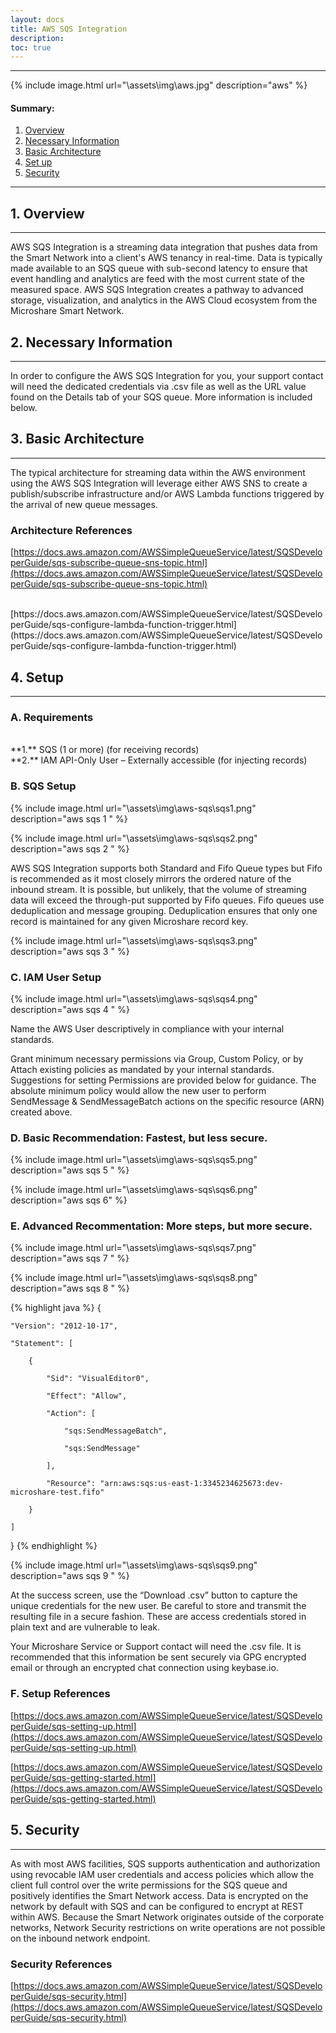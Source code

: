```yaml
---
layout: docs
title: AWS SQS Integration
description: 
toc: true
---
```


---------------------------------------
{% include image.html url="\assets\img\aws.jpg"  description="aws" %}

#### Summary:
1. [Overview](./#1-overview)
2. [Necessary Information](./#2-necessary-information)
3. [Basic Architecture](./#3-basic-architecture)
4. [Set up](./#4-set-up)
5. [Security](./#5-security)

---------------------------------------


## 1. Overview
---------------------------------------

AWS SQS Integration is a streaming data integration that pushes data from the Smart Network into a client's AWS tenancy in real-time. Data is typically made available to an SQS queue with sub-second latency to ensure that event handling and analytics are feed with the most current state of the measured space. AWS SQS Integration creates a pathway to advanced storage, visualization, and analytics in the AWS Cloud ecosystem from the Microshare Smart Network. 

## 2. Necessary Information 
---------------------------------------

In order to configure the AWS SQS Integration for you, your support contact will need the dedicated credentials via .csv file as well as the URL value found on the Details tab of your SQS queue. More information is included below. 

## 3. Basic Architecture
---------------------------------------

The typical architecture for streaming data within the AWS environment using the AWS SQS Integration will leverage either AWS SNS to create a publish/subscribe infrastructure and/or AWS Lambda functions triggered by the arrival of new queue messages.  

### Architecture References

[https://docs.aws.amazon.com/AWSSimpleQueueService/latest/SQSDeveloperGuide/sqs-subscribe-queue-sns-topic.html](https://docs.aws.amazon.com/AWSSimpleQueueService/latest/SQSDeveloperGuide/sqs-subscribe-queue-sns-topic.html)

<br>
[https://docs.aws.amazon.com/AWSSimpleQueueService/latest/SQSDeveloperGuide/sqs-configure-lambda-function-trigger.html](https://docs.aws.amazon.com/AWSSimpleQueueService/latest/SQSDeveloperGuide/sqs-configure-lambda-function-trigger.html)

## 4. Setup
---------------------------------------

### A. Requirements

<br>
**1.** SQS (1 or more) (for receiving records) 
<br>
**2.** IAM API-Only User – Externally accessible (for injecting records) 

### B. SQS Setup

{% include image.html url="\assets\img\aws-sqs\sqs1.png" description="aws sqs 1 " %}

{% include image.html url="\assets\img\aws-sqs\sqs2.png" description="aws sqs 2 " %}

AWS SQS Integration supports both Standard and Fifo Queue types but Fifo is recommended as it most closely mirrors the ordered nature of the inbound stream. It is possible, but unlikely, that the volume of streaming data will exceed the through-put supported by Fifo queues.  Fifo queues use deduplication and message grouping. Deduplication ensures that only one record is maintained for any given Microshare record key.  

{% include image.html url="\assets\img\aws-sqs\sqs3.png" description="aws sqs 3 " %}

### C. IAM User Setup

{% include image.html url="\assets\img\aws-sqs\sqs4.png" description="aws sqs 4 " %}

Name the AWS User descriptively in compliance with your internal standards. 

Grant minimum necessary permissions via Group, Custom Policy, or by Attach existing policies as mandated by your internal standards. Suggestions for setting Permissions are provided below for guidance. The absolute minimum policy would allow the new user to perform SendMessage & SendMessageBatch actions on the specific resource (ARN) created above.  

### D. Basic Recommendation: Fastest, but less secure.

{% include image.html url="\assets\img\aws-sqs\sqs5.png" description="aws sqs 5 " %}


{% include image.html url="\assets\img\aws-sqs\sqs6.png" description="aws sqs 6" %}

### E. Advanced Recommentation: More steps, but more secure.


{% include image.html url="\assets\img\aws-sqs\sqs7.png" description="aws sqs 7 " %}


{% include image.html url="\assets\img\aws-sqs\sqs8.png" description="aws sqs 8 " %}

{% highlight java %}
{ 

    "Version": "2012-10-17", 

    "Statement": [ 

        { 

            "Sid": "VisualEditor0", 

            "Effect": "Allow", 

            "Action": [ 

                "sqs:SendMessageBatch", 

                "sqs:SendMessage" 

            ], 

            "Resource": "arn:aws:sqs:us-east-1:3345234625673:dev-microshare-test.fifo" 

        } 

    ] 

} 
{% endhighlight %}

{% include image.html url="\assets\img\aws-sqs\sqs9.png" description="aws sqs 9 " %}

At the success screen, use the “Download .csv” button to capture the unique credentials for the new user. Be careful to store and transmit the resulting file in a secure fashion. These are access credentials stored in plain text and are vulnerable to leak. 

Your Microshare Service or Support contact will need the .csv file. It is recommended that this information be sent securely via GPG encrypted email or through an encrypted chat connection using keybase.io.  

### F. Setup References

[https://docs.aws.amazon.com/AWSSimpleQueueService/latest/SQSDeveloperGuide/sqs-setting-up.html](https://docs.aws.amazon.com/AWSSimpleQueueService/latest/SQSDeveloperGuide/sqs-setting-up.html)

[https://docs.aws.amazon.com/AWSSimpleQueueService/latest/SQSDeveloperGuide/sqs-getting-started.html](https://docs.aws.amazon.com/AWSSimpleQueueService/latest/SQSDeveloperGuide/sqs-getting-started.html)

## 5. Security
---------------------------------------
As with most AWS facilities, SQS supports authentication and authorization using revocable IAM user credentials and access policies which allow the client full control over the write permissions for the SQS queue and positively identifies the Smart Network access. Data is encrypted on the network by default with SQS and can be configured to encrypt at REST within AWS. Because the Smart Network originates outside of the corporate networks, Network Security restrictions on write operations are not possible on the inbound network endpoint.  

### Security References

[https://docs.aws.amazon.com/AWSSimpleQueueService/latest/SQSDeveloperGuide/sqs-security.html](https://docs.aws.amazon.com/AWSSimpleQueueService/latest/SQSDeveloperGuide/sqs-security.html)


 



